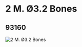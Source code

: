 # 2 M. Ø3.2 Bones
## 93160
![2 M. Ø3.2 Bones](https://lc-www-live-s.legocdn.com/media/bricks/5/2/4600294.jpg)